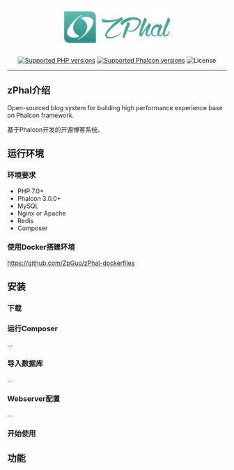 <p align="center">
    <img src="public/backend/img/logo_256.jpg" alt="zPhal" />
</p>

<p align="center">
    <a href='https://secure.php.net/'><img src='https://img.shields.io/badge/php-%E2%89%A5%207.0-blue.svg?style=flat-square' alt='Supported PHP versions' /></a>
    <a href='https://phalconphp.com/'><img src='https://img.shields.io/badge/Phalcon-%E2%89%A5%203.0-blue.svg?style=flat-square' alt='Supported Phalcon versions' /></a>
    <img src="https://img.shields.io/badge/License-BSD3-000000.svg?style=flat-square" alt="License" />
</p>

------------

## zPhal介绍

Open-sourced blog system for building high performance experience base on Phalcon framework.

基于Phalcon开发的开源博客系统。

## 运行环境
### 环境要求
* PHP 7.0+
* Phalcon 3.0.0+
* MySQL
* Nginx or Apache
* Redis
* Composer

### 使用Docker搭建环境
https://github.com/ZpGuo/zPhal-dockerfiles

## 安装
### 下载

### 运行Composer
...

### 导入数据库
...

### Webserver配置
...

### 开始使用

## 功能